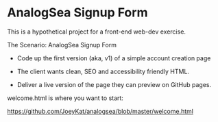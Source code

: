 # AnalogSea Signup Form

This is a hypothetical project for a front-end web-dev exercise.

The Scenario: AnalogSea Signup Form

- Code up the first version (aka, v1) of a simple account creation page

- The client wants clean, SEO and accessibility friendly HTML.

- Deliver a live version of the page they can preview on GitHub pages.

welcome.html is where you want to start:

https://github.com/JoeyKat/analogsea/blob/master/welcome.html
